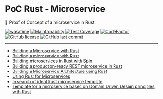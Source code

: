 # PoC Rust - Microservice

🔬 Proof of Concept of a microservice in Rust

[![wakatime](https://wakatime.com/badge/github/GuilhermeStracini/POC-rust-Microservice.svg)](https://wakatime.com/badge/github/GuilhermeStracini/POC-rust-Microservice)
[![Maintainability](https://api.codeclimate.com/v1/badges/89ec8897c5b1c61b755d/maintainability)](https://codeclimate.com/github/GuilhermeStracini/POC-rust-Microservice/maintainability)
[![Test Coverage](https://api.codeclimate.com/v1/badges/89ec8897c5b1c61b755d/test_coverage)](https://codeclimate.com/github/GuilhermeStracini/POC-rust-Microservice/test_coverage)
[![CodeFactor](https://www.codefactor.io/repository/github/GuilhermeStracini/POC-rust-Microservice/badge)](https://www.codefactor.io/repository/github/GuilhermeStracini/POC-rust-Microservice)
[![GitHub license](https://img.shields.io/github/license/GuilhermeStracini/POC-rust-Microservice)](https://github.com/GuilhermeStracini/POC-rust-Microservice)
[![GitHub last commit](https://img.shields.io/github/last-commit/GuilhermeStracini/POC-rust-Microservice)](https://github.com/GuilhermeStracini/POC-rust-Microservice)

---

- [Building a Microservice with Rust](https://medium.com/@diego_pacheco/building-a-microservice-with-rust-957420f196fc)
- [Building a microservice with Rust](https://medium.com/tenable-techblog/building-a-microservice-with-rust-23a4de6e5e14)
- [Building microservices in Rust with Spin](https://blog.logrocket.com/build-microservices-rust-spin/)
- [Building a production-ready REST microservice in Rust](https://apatisandor.hu/blog/production-ready-microservice-rust/)
- [Building a Microservice Architecture using Rust](https://reintech.io/blog/building-microservice-architecture-using-rust)
- [Using Rust for Microservices](https://medium.com/@wiederinchristoph/using-rust-for-microservices-f17a823e80a3)
- [In search of ideal Rust microservice template](https://softwaremill.com/in-search-of-ideal-rust-microservice-template/)
- [Template for a microservice based on Domain Driven Design principles with Rust](https://github.com/nkz-soft/rust-microservice-template)
